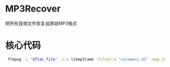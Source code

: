 # MP3Recover
把所有音频文件恢复成原始MP3格式
# 核心代码
```bash
 ffmpeg -i "$flac_file" -c:a libmp3lame -filter:a "volume=1.35" -map_chapters -1 "$mp3_file"
```
